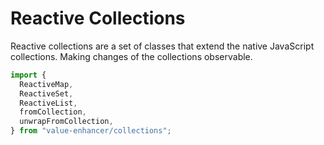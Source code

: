 # Reactive Collections

Reactive collections are a set of classes that extend the native JavaScript collections. Making changes of the collections observable.

```ts
import {
  ReactiveMap,
  ReactiveSet,
  ReactiveList,
  fromCollection,
  unwrapFromCollection,
} from "value-enhancer/collections";
```
